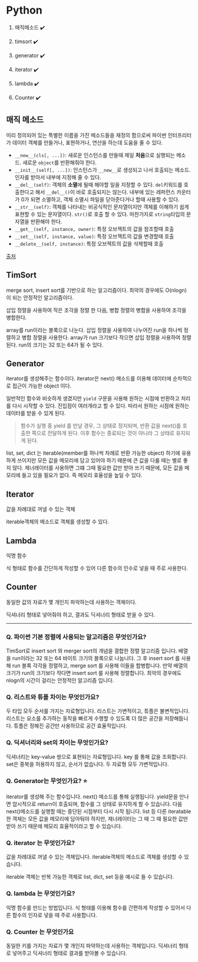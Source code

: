 # Python

1. 매직메소드 ✔️

2. timsort ✔️

3. generator ✔️

4. iterator ✔️

5. lambda ✔️

6. Counter  ✔️

    

## 매직 메소드

미리 정의되어 있는 특별한 이름을 가진 메소드들을 재정의 함으로써 파이썬 인터프리터가 데이터 객체를 만들거나, 표현하거나, 연산을 하는데 도움을 줄 수 있다. 

- `__new__(cls[, ...])`: 새로운 인스턴스를 만들때 제일 **처음**으로 실행되는 메소드. 새로운 `object`를 반환해줘야 한다.
- `__init__(self[, ...])`: 인스턴스가 `__new__`로 생성되고 나서 호출되는 메소드. 인자를 받아서 내부에 지정해 줄 수 있다.
- `__del__(self)`: 객체의 **소멸**에 될때 해야할 일을 지정할 수 있다. `del`키워드를 호출한다고 해서 `__del__()`이 바로 호출되지는 않는다. 내부에 있는 레퍼런스 카운터가 0가 되면 소멸하고, 객체 소멸시 파일을 닫아준다거나 할때 사용할 수 있다.
- `__str__(self)`: 객체를 나타내는 비공식적인 문자열이지만 객체를 이해하기 쉽게 표현할 수 있는 문자열이다. `str()`로 호출 할 수 있다. 마찬가지로 `string`타입의 문자열을 반환해야 한다. 
- `__get__(self, instance, owner)`: 특정 오브젝트의 값을 참조할때 호출
- `__set__(self, instance, value)`: 특정 오브젝트의 값을 변경할때 호출
- `__delete__(self, instance)`: 특정 오브젝트의 값을 삭제할때 호출

[출처](https://corikachu.github.io/articles/python/python-magic-method)



## TimSort

merge sort, insert sort를 기반으로 하는 알고리즘이다. 최악의 경우에도 O(nlogn) 이 되는 안정적인 알고리즘이다.

삽입 정렬을 사용하여 작은 조각을 정렬 한 다음, 병합 정렬의 병합을 사용하여 조각을 병합한다.

array를 run이라는 블록으로 나눈다. 삽입 정렬을 사용하여 나누어진 run을 하나씩 정렬하고 병합 정렬을 사용한다. array가 run 크기보다 작으면 삽입 정렬을 사용하여 정렬 된다. run의 크기는 32 또는 64가 될 수 있다.



## Generator

iterator를 생성해주는 함수이다. iterator은 next() 메소드를 이용해 데이터에 순차적으로 접근이 가능한 object 이다.

일반적인 함수와 비슷하게 생겼지만 `yield` 구문을 사용해 원하는 시점에 반환하고 처리를 다시 시작할 수 있다. 진입점이 여러개라고 할 수 있다. 따라서 원하는 시점에 원하는 데이터를 받을 수 있게 된다.

> 함수가 실행 중 yield 를 만날 경우, 그 상태로 정지되며, 반환 값을 next()를 호출한 쪽으로 전달하게 된다. 이후 함수는 종료되는 것이 아니라 그 상태로 유지되게 된다.



list, set, dict 는 iterable(member를 하나씩 차례로 반환 가능한 object) 하기에 유용하게 쓰이지만 모든 값을 메모리에 담고 있어야 하기 때문에 큰 값을 다룰 때는 별로 좋지 않다. 제너레이터를 사용하면 그떄 그때 필요한 값만 받아 쓰기 때문에, 모든 값을 메모리에 들고 있을 필요가 없다. 즉 메모리 효율성을 높일 수 있다.



## Iterator

값을 차례대로 꺼낼 수 있는 객체

iterable객체의 메소드로 객체를 생성할 수 있다.



## Lambda

익명 함수

식 형태로 함수를 간단하게 작성할 수 있어 다른 함수의 인수로 넣을 때 주로 사용한다.



## Counter

동일한 값의 자료가 몇 개인지 파악하는데 사용하는 객체이다.

딕셔너리 형태로 넣어줘야 하고, 결과도 딕셔너리 형태로 받을 수 있다.



---

### Q. 파이썬 기본 정렬에 사용되는 알고리즘은 무엇인가요?

TimSort로 insert sort 와 merger sort의 개념을 결합한 정렬 알고리즘 입니다. 배열을 run이라는 32 또는 64 바이트 크기의 블록으로 나눕니다. 그 후 insert sort 를 사용해 run 블록 각각을 정렬하고, merge sort 를 사용해 이들을 합병합니다. 만약 배열의 크기가 run의 크기보다 작다면 insert sort 를 사용해 정렬합니다. 최악의 경우에도 nlogn의 시간이 걸리는 안정적인 알고리즘 입니다.



### Q. 리스트와 튜플 차이는 무엇인가요?

두 타입 모두 순서를 가지는 자료형입니다. 리스트는 가변적이고, 튜플은 불변적입니다. 리스트는 요소를 추가하는 동작을 빠르게 수행할 수 있도록 더 많은 공간을 저장해둡니다. 튜플은 정해진 공간만 사용하므로 공간 효율적입니다.



### Q. 딕셔너리와 set의 차이는 무엇인가요?

딕셔너리는 key-value 쌍으로 표현되는 자료형입니다. key 를 통해 값을 조회합니다. set은 중복을 허용하지 않고, 순서가 없습니다. 두 자료형 모두 가변적입니다.



### Q. Generator는 무엇인가요? ⭐️

iterator를 생성해 주는 함수입니다. next() 메소드를 통해 실행됩니다. yield문을 만나면 암시적으로 return이 호출되며, 함수를 그 상태로 유지하게 할 수 있습니다. 다음 next()메소드를 실행할 때는 중단된 시점부터 다시 시작 됩니다. list 등 다른 iteratable 한 객체는 모든 값을 메모리에 담아둬야 하지만, 제너레이터는 그 때 그 때 필요한 값만 받아 쓰기 때문에 메모리 효율적이라고 할 수 있습니다.



### Q. iterator 는 무엇인가요?

값을 차례대로 꺼낼 수 있는 객체입니다. iterable객체의 메소드로 객체를 생성할 수 있습니다.

iterable 객체는 반복 가능한 객체로 list, dict, set 등을 예시로 들 수 있습니다.



### Q. lambda 는 무엇인가요?

익명 함수를 만드는 방법입니다. 식 형태를 이용해 함수를 간편하게 작성할 수 있어서 다른 함수의 인자로 넣을 때 주로 사용합니다.



### Q. Counter 는 무엇인가요

동일한 키를 가지는 자료가 몇 개인지 파악하는데 사용하는 객체입니다. 딕셔너리 형태로 넣어주고 딕셔너리 형태로 결과를 받아볼 수 있습니다.